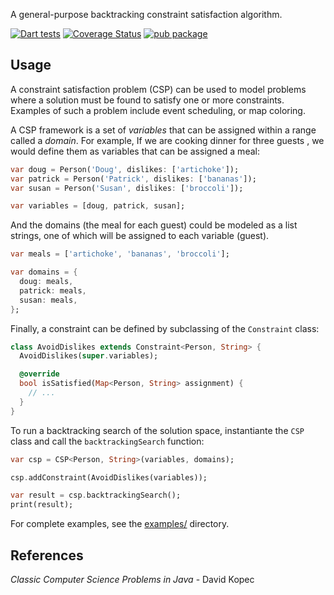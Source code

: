 A general-purpose backtracking constraint satisfaction algorithm.

[![Dart tests](https://github.com/johnpryan/constraint_solver/actions/workflows/dart.yml/badge.svg)](https://github.com/johnpryan/constraint_solver/actions/workflows/dart.yml) [![Coverage Status](https://coveralls.io/repos/github/johnpryan/constraint_solver/badge.svg?branch=main&t=nSyfHd)](https://coveralls.io/github/johnpryan/constraint_solver?branch=main) [![pub package](https://img.shields.io/pub/v/constraint_solver.svg)](https://pub.dev/packages/constraint_solver)

## Usage

A constraint satisfaction problem (CSP) can be used to model problems where
a solution must be found to satisfy one or more constraints. Examples of such a problem include event scheduling,
or map coloring.

A CSP framework is a set of _variables_ that can be assigned within a range
called a _domain_. For example, If we are cooking dinner for three guests , we
would define them as variables that can be assigned a meal:

```dart
var doug = Person('Doug', dislikes: ['artichoke']);
var patrick = Person('Patrick', dislikes: ['bananas']);
var susan = Person('Susan', dislikes: ['broccoli']);

var variables = [doug, patrick, susan];
```

And the domains (the meal for each guest) could be modeled as a list strings,
one of which will be assigned to each variable (guest).

```dart
var meals = ['artichoke', 'bananas', 'broccoli'];

var domains = {
  doug: meals,
  patrick: meals,
  susan: meals,
};
```

Finally, a constraint can be defined by subclassing of the `Constraint` class:

```dart
class AvoidDislikes extends Constraint<Person, String> {
  AvoidDislikes(super.variables);

  @override
  bool isSatisfied(Map<Person, String> assignment) {
    // ...
  }
}
```

To run a backtracking search of the solution space, instantiante the `CSP` class
and call the `backtrackingSearch` function:

```dart
var csp = CSP<Person, String>(variables, domains);

csp.addConstraint(AvoidDislikes(variables));

var result = csp.backtrackingSearch();
print(result);
```

For complete examples, see the
[examples/](https://github.com/johnpryan/constraint_solver/tree/main/example)
directory.

## References

_Classic Computer Science Problems in Java_ - David Kopec
